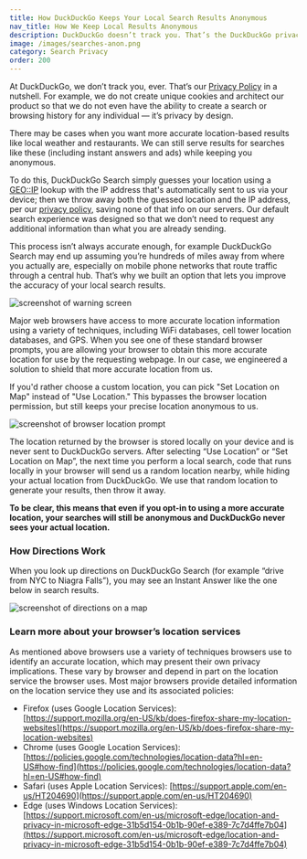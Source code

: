 ```yaml
---
title: How DuckDuckGo Keeps Your Local Search Results Anonymous
nav_title: How We Keep Local Results Anonymous
description: DuckDuckGo doesn’t track you. That’s the DuckDuckGo privacy policy in a nutshell.
image: /images/searches-anon.png
category: Search Privacy
order: 200
---
```


At DuckDuckGo, we don’t track you, ever. That’s our [Privacy Policy](https://duckduckgo.com/privacy) in a nutshell. For example, we do not create unique cookies and architect our product so that we do not even have the ability to create a search or browsing history for any individual — it’s privacy by design.

There may be cases when you want more accurate location-based results like local weather and restaurants. We can still serve results for searches like these (including instant answers and ads) while keeping you anonymous.

To do this, DuckDuckGo Search simply guesses your location using a [GEO::IP](https://en.wikipedia.org/wiki/Internet_geolocation) lookup with the IP address that's automatically sent to us via your device; then we throw away both the guessed location and the IP address, per our [privacy policy](https://duckduckgo.com/privacy), saving none of that info on our servers. Our default search experience was designed so that we don’t need to request any additional information than what you are already sending.

This process isn’t always accurate enough, for example DuckDuckGo Search may end up assuming you’re hundreds of miles away from where you actually are, especially on mobile phone networks that route traffic through a central hub. That’s why we built an option that lets you improve the accuracy of your local search results.

<img alt="screenshot of warning screen" src="{{ site.baseurl }}/images/desktop_pul_prompt.png" />

Major web browsers have access to more accurate location information using a variety of techniques, including WiFi databases, cell tower location databases, and GPS. When you see one of these standard browser prompts, you are allowing your browser to obtain this more accurate location for use by the requesting webpage. In our case, we engineered a solution to shield that more accurate location from us.

If you'd rather choose a custom location, you can pick "Set Location on Map" instead of "Use Location." This bypasses the browser location permission, but still keeps your precise location anonymous to us.

<img alt="screenshot of browser location prompt" src="{{ site.baseurl }}/images/6631305e26ef2563263b3eb1c83b2a9e.png" />

The location returned by the browser is stored locally on your device and is never sent to DuckDuckGo servers. After selecting “Use Location” or “Set Location on Map”, the next time you perform a local search, code that runs locally in your browser will send us a random location nearby, while hiding your actual location from DuckDuckGo. We use that random location to generate your results, then throw it away.

**To be clear, this means that even if you opt-in to using a more accurate location, your searches will still be anonymous and DuckDuckGo never sees your actual location.**

### How Directions Work

When you look up directions on DuckDuckGo Search (for example “drive from NYC to Niagra Falls”), you may see an Instant Answer like the one below in search results.

<img alt="screenshot of directions on a map" src="{{ site.baseurl }}/images/how-directions-work.png" />

### Learn more about your browser’s location services

As mentioned above browsers use a variety of techniques browsers use to identify an accurate location, which may present their own privacy implications. These vary by browser and depend in part on the location service the browser uses. Most major browsers provide detailed information on the location service they use and its associated policies:

-   Firefox (uses Google Location Services): [https://support.mozilla.org/en-US/kb/does-firefox-share-my-location-websites](https://support.mozilla.org/en-US/kb/does-firefox-share-my-location-websites)
-   Chrome (uses Google Location Services): [https://policies.google.com/technologies/location-data?hl=en-US#how-find](https://policies.google.com/technologies/location-data?hl=en-US#how-find)
-   Safari (uses Apple Location Services): [https://support.apple.com/en-us/HT204690](https://support.apple.com/en-us/HT204690)
-   Edge (uses Windows Location Services): [https://support.microsoft.com/en-us/microsoft-edge/location-and-privacy-in-microsoft-edge-31b5d154-0b1b-90ef-e389-7c7d4ffe7b04](https://support.microsoft.com/en-us/microsoft-edge/location-and-privacy-in-microsoft-edge-31b5d154-0b1b-90ef-e389-7c7d4ffe7b04)
